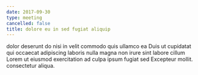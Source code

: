 ```yaml
---
date: 2017-09-30
type: meeting
cancelled: false
title: dolore eu in sed fugiat aliquip
---
```

dolor deserunt do nisi in velit commodo quis ullamco ea Duis ut cupidatat qui occaecat adipiscing laboris nulla magna non irure sint labore cillum Lorem ut eiusmod exercitation ad culpa ipsum fugiat sed Excepteur mollit. consectetur aliqua.